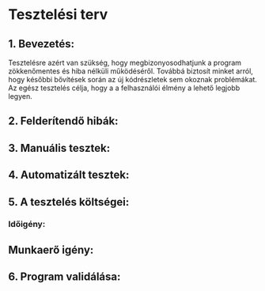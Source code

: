 # Tesztelési terv

## 1. Bevezetés:
Tesztelésre azért van szükség, hogy megbizonyosodhatjunk a program zökkenőmentes és hiba nélküli működéséről. Továbbá biztosít minket arról, hogy későbbi bővítések során az új kódrészletek sem okoznak problémákat. Az egész tesztelés célja, hogy a a felhasználói élmény a lehető legjobb legyen. 

## 2. Felderítendő hibák:

## 3. Manuális tesztek:

## 4. Automatizált tesztek: 

## 5. A tesztelés költségei:
### Időigény:

## Munkaerő igény:

## 6. Program validálása:
